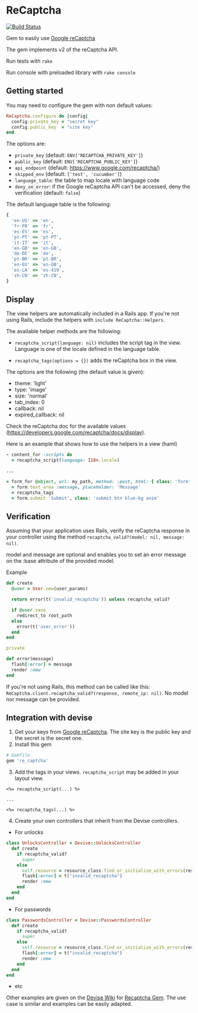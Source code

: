 # ReCaptcha

[![Build Status](https://travis-ci.org/textmaster/re_captcha.svg?branch=master)](https://travis-ci.org/textmaster/re_captcha)

Gem to easily use [Google reCaptcha](https://www.google.com/recaptcha/)

The gem implements v2 of the reCaptcha API.

Run tests with ``` rake ```

Run console with preloaded library with ``` rake console ```

## Getting started

You may need to configure the gem with non default values:

```ruby
ReCaptcha.configure do |config|
  config.private_key = "secret key"
  config.public_key  = "site key"
end

```

The options are:
- `private_key` (default: `ENV['RECAPTCHA_PRIVATE_KEY']`)
- `public_key` (default: `ENV['RECAPTCHA_PUBLIC_KEY']`)
- `api_endpoint` (default: https://www.google.com/recaptcha/)
- `skipped_env` (default: `['test', 'cucumber']`)
- `language_table`: the table to map locale with language code
- `deny_on_error`: if the Google reCaptcha API can't be accessed, deny the verification (default: `false`)

The default language table is the following:

```ruby
{
  'en-US' => 'en',
  'fr-FR' => 'fr',
  'es-ES' => 'es',
  'pt-PT' => 'pt-PT',
  'it-IT' => 'it',
  'en-GB' => 'en-GB',
  'de-DE' => 'de',
  'pt-BR' => 'pt-BR',
  'en-EU' => 'en-GB',
  'es-LA' => 'es-419',
  'zh-CN' => 'zh-CN',
}
```

## Display

The view helpers are automatically included in a Rails app.  If you're not using Rails, include the helpers with ```include ReCaptcha::Helpers```.

The available helper methods are the following:

- ```recaptcha_script(language: nil)``` includes the script tag in the view.  Language is one of the locale defined in the language table.

- ```recaptcha_tags(options = {})``` adds the reCaptcha box in the view.

The options are the following (the default value is given):
- theme: 'light'
- type: 'image'
- size: 'normal'
- tab_index: 0
- callback: nil
- expired_callback: nil

Check the reCaptcha doc for the available values (https://developers.google.com/recaptcha/docs/display).

Here is an example that shows how to use the helpers in a view (haml)
```ruby
- content_for :scripts do
  = recaptcha_script(language: I18n.locale)

...

= form_for @object, url: my_path, method: :post, html: { class: 'form' } do |form|
  = form.text_area :message, placeholder: 'Message'
  = recaptcha_tags
  = form.submit 'Submit', class: 'submit btn blue-bg anim'
```

## Verification

Assuming that your application uses Rails, verify the reCaptcha response in your controller using the method ```recaptcha_valid?(model: nil, message: nil)```.

model and message are optional and enables you to set an error message on the :base attribute of the provided model.

Example
```ruby
def create
  @user = User.new(user_params)

  return error(t('invalid_recaptcha')) unless recaptcha_valid?

  if @user.save
    redirect_to root_path
  else
    error(t('user_error'))
  end
end

private

def error(message)
  flash[:error] = message
  render :new
end
```

If you're not using Rails, this method can be called like this: ```ReCaptcha.client.recaptcha_valid?(response, remote_ip: nil)```.  No model nor message can be provided.

## Integration with devise

1. Get your keys from [Google reCaptcha](https://www.google.com/recaptcha/).  The site key is the public key and the secret is the secret one.
2. Install this gem
```ruby
# Gemfile
gem 're_captcha'
```
3. Add the tags in your views.  ```recaptcha_script``` may be added in your layout view.
```
<%= recaptcha_script(...) %>

...

<%= recaptcha_tags(...) %>
```
4. Create your own controllers that inherit from the Devise controllers.
  - For unlocks
  ```ruby
  class UnlocksController < Devise::UnlocksController
    def create
      if recaptcha_valid?
        super
      else
        self.resource = resource_class.find_or_initialize_with_errors(resource_class.unlock_keys, resource_params, :not_found)
        flash[:error] = t("invalid_recaptcha")
        render :new
      end
    end
  end

  ```
  - For passwords
  ```ruby
  class PasswordsController < Devise::PasswordsController
    def create
      if recaptcha_valid?
        super
      else
        self.resource = resource_class.find_or_initialize_with_errors(resource_class.unlock_keys, resource_params, :not_found)
        flash[:error] = t("invalid_recaptcha")
        render :new
      end
    end
  end
  ```
  - etc

Other examples are given on the [Devise Wiki](https://github.com/plataformatec/devise/wiki/How-To:-Use-Recaptcha-with-Devise) for [Recaptcha Gem](https://github.com/ambethia/recaptcha).  The use case is similar and examples can be easily adapted.
